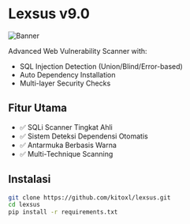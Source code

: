 
# Lexsus v9.0

![Banner](assets/banner.png)

Advanced Web Vulnerability Scanner with:
- SQL Injection Detection (Union/Blind/Error-based)
- Auto Dependency Installation
- Multi-layer Security Checks

## Fitur Utama
- ✅ SQLi Scanner Tingkat Ahli
- ✅ Sistem Deteksi Dependensi Otomatis
- ✅ Antarmuka Berbasis Warna
- ✅ Multi-Technique Scanning

## Instalasi
```bash
git clone https://github.com/kitoxl/lexsus.git
cd lexsus
pip install -r requirements.txt

